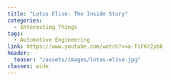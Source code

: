 ```yaml
---
title: "Lotus Elise: The Inside Story"
categories:
  - Interesting Things
tags:
  - Automotive Engineering
link: https://www.youtube.com/watch?v=a-TiFKr2yb0
header:
  teaser: "/assets/images/lotus-elise.jpg"
classes: wide
---
```

